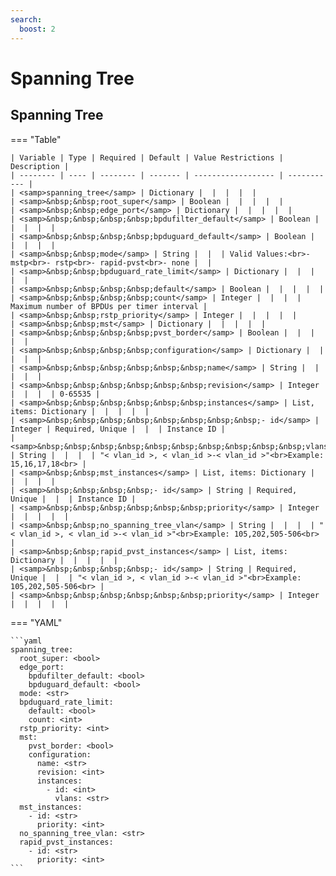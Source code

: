 ```yaml
---
search:
  boost: 2
---
```


# Spanning Tree
## Spanning Tree

=== "Table"


    | Variable | Type | Required | Default | Value Restrictions | Description |
    | -------- | ---- | -------- | ------- | ------------------ | ----------- |
    | <samp>spanning_tree</samp> | Dictionary |  |  |  |  |
    | <samp>&nbsp;&nbsp;root_super</samp> | Boolean |  |  |  |  |
    | <samp>&nbsp;&nbsp;edge_port</samp> | Dictionary |  |  |  |  |
    | <samp>&nbsp;&nbsp;&nbsp;&nbsp;bpdufilter_default</samp> | Boolean |  |  |  |  |
    | <samp>&nbsp;&nbsp;&nbsp;&nbsp;bpduguard_default</samp> | Boolean |  |  |  |  |
    | <samp>&nbsp;&nbsp;mode</samp> | String |  |  | Valid Values:<br>- mstp<br>- rstp<br>- rapid-pvst<br>- none |  |
    | <samp>&nbsp;&nbsp;bpduguard_rate_limit</samp> | Dictionary |  |  |  |  |
    | <samp>&nbsp;&nbsp;&nbsp;&nbsp;default</samp> | Boolean |  |  |  |  |
    | <samp>&nbsp;&nbsp;&nbsp;&nbsp;count</samp> | Integer |  |  |  | Maximum number of BPDUs per timer interval |
    | <samp>&nbsp;&nbsp;rstp_priority</samp> | Integer |  |  |  |  |
    | <samp>&nbsp;&nbsp;mst</samp> | Dictionary |  |  |  |  |
    | <samp>&nbsp;&nbsp;&nbsp;&nbsp;pvst_border</samp> | Boolean |  |  |  |  |
    | <samp>&nbsp;&nbsp;&nbsp;&nbsp;configuration</samp> | Dictionary |  |  |  |  |
    | <samp>&nbsp;&nbsp;&nbsp;&nbsp;&nbsp;&nbsp;name</samp> | String |  |  |  |  |
    | <samp>&nbsp;&nbsp;&nbsp;&nbsp;&nbsp;&nbsp;revision</samp> | Integer |  |  |  | 0-65535 |
    | <samp>&nbsp;&nbsp;&nbsp;&nbsp;&nbsp;&nbsp;instances</samp> | List, items: Dictionary |  |  |  |  |
    | <samp>&nbsp;&nbsp;&nbsp;&nbsp;&nbsp;&nbsp;&nbsp;&nbsp;- id</samp> | Integer | Required, Unique |  |  | Instance ID |
    | <samp>&nbsp;&nbsp;&nbsp;&nbsp;&nbsp;&nbsp;&nbsp;&nbsp;&nbsp;&nbsp;vlans</samp> | String |  |  |  | "< vlan_id >, < vlan_id >-< vlan_id >"<br>Example: 15,16,17,18<br> |
    | <samp>&nbsp;&nbsp;mst_instances</samp> | List, items: Dictionary |  |  |  |  |
    | <samp>&nbsp;&nbsp;&nbsp;&nbsp;- id</samp> | String | Required, Unique |  |  | Instance ID |
    | <samp>&nbsp;&nbsp;&nbsp;&nbsp;&nbsp;&nbsp;priority</samp> | Integer |  |  |  |  |
    | <samp>&nbsp;&nbsp;no_spanning_tree_vlan</samp> | String |  |  |  | "< vlan_id >, < vlan_id >-< vlan_id >"<br>Example: 105,202,505-506<br> |
    | <samp>&nbsp;&nbsp;rapid_pvst_instances</samp> | List, items: Dictionary |  |  |  |  |
    | <samp>&nbsp;&nbsp;&nbsp;&nbsp;- id</samp> | String | Required, Unique |  |  | "< vlan_id >, < vlan_id >-< vlan_id >"<br>Example: 105,202,505-506<br> |
    | <samp>&nbsp;&nbsp;&nbsp;&nbsp;&nbsp;&nbsp;priority</samp> | Integer |  |  |  |  |

=== "YAML"

    ```yaml
    spanning_tree:
      root_super: <bool>
      edge_port:
        bpdufilter_default: <bool>
        bpduguard_default: <bool>
      mode: <str>
      bpduguard_rate_limit:
        default: <bool>
        count: <int>
      rstp_priority: <int>
      mst:
        pvst_border: <bool>
        configuration:
          name: <str>
          revision: <int>
          instances:
            - id: <int>
              vlans: <str>
      mst_instances:
        - id: <str>
          priority: <int>
      no_spanning_tree_vlan: <str>
      rapid_pvst_instances:
        - id: <str>
          priority: <int>
    ```
